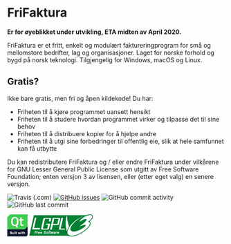 # FriFaktura

**Er for øyeblikket under utvikling, ETA midten av April 2020.**

FriFaktura er et fritt, enkelt og modulært faktureringprogram for små og mellomstore bedrifter, lag og organisasjoner. Laget for norske forhold og bygd på norsk teknologi. Tilgjengelig for Windows, macOS og Linux.

## Gratis?

Ikke bare gratis, men fri og åpen kildekode! Du har:

 * Friheten til å kjøre programmet uansett hensikt
 * Friheten til å studere hvordan programmet virker og tilpasse det til sine behov
 * Friheten til å distribuere kopier for å hjelpe andre
 * Friheten til å utgi sine forbedringer til offentlig eie, slik at hele samfunnet kan få utbytte

Du kan redistributere FriFaktura og / eller endre FriFaktura under vilkårene for GNU Lesser General Public License som utgitt av Free Software Foundation; enten versjon 3 av lisensen, eller (etter eget valg) en senere versjon.

![Travis (.com)](https://img.shields.io/travis/com/frifaktura/frifaktura) [![GitHub issues](https://img.shields.io/github/issues/frifaktura/frifaktura)](https://github.com/frifaktura/frifaktura/issues) ![GitHub commit activity](https://img.shields.io/github/commit-activity/w/frifaktura/frifaktura) ![GitHub last commit](https://img.shields.io/github/last-commit/frifaktura/frifaktura)

![Qt logo](images/built-with-Qt_Small.png) ![LGPL3 logo](images/lgplv3-147x51.png)
